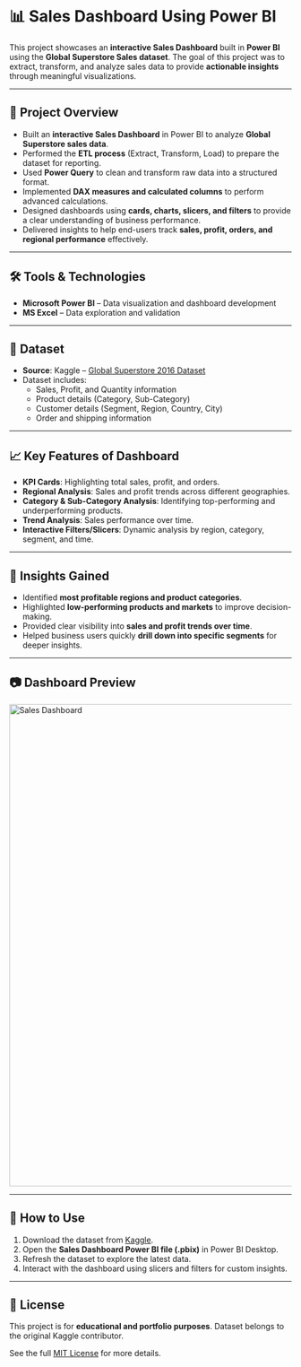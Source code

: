 # 📊 Sales Dashboard Using Power BI  

This project showcases an **interactive Sales Dashboard** built in **Power BI** using the **Global Superstore Sales dataset**. The goal of this project was to extract, transform, and analyze sales data to provide **actionable insights** through meaningful visualizations.  

---

## 🚀 Project Overview  

- Built an **interactive Sales Dashboard** in Power BI to analyze **Global Superstore sales data**.  
- Performed the **ETL process** (Extract, Transform, Load) to prepare the dataset for reporting.  
- Used **Power Query** to clean and transform raw data into a structured format.  
- Implemented **DAX measures and calculated columns** to perform advanced calculations.  
- Designed dashboards using **cards, charts, slicers, and filters** to provide a clear understanding of business performance.  
- Delivered insights to help end-users track **sales, profit, orders, and regional performance** effectively.  

---

## 🛠️ Tools & Technologies  

- **Microsoft Power BI** – Data visualization and dashboard development  
- **MS Excel** – Data exploration and validation  

---

## 📂 Dataset  

- **Source**: Kaggle – [Global Superstore 2016 Dataset](https://www.kaggle.com/datasets/tahir1413/global-superstore-2016)  
- Dataset includes:  
  - Sales, Profit, and Quantity information  
  - Product details (Category, Sub-Category)  
  - Customer details (Segment, Region, Country, City)  
  - Order and shipping information  

---

## 📈 Key Features of Dashboard  

- **KPI Cards**: Highlighting total sales, profit, and orders.  
- **Regional Analysis**: Sales and profit trends across different geographies.  
- **Category & Sub-Category Analysis**: Identifying top-performing and underperforming products.  
- **Trend Analysis**: Sales performance over time.  
- **Interactive Filters/Slicers**: Dynamic analysis by region, category, segment, and time.  

---

## 🔑 Insights Gained  

- Identified **most profitable regions and product categories**.  
- Highlighted **low-performing products and markets** to improve decision-making.  
- Provided clear visibility into **sales and profit trends over time**.  
- Helped business users quickly **drill down into specific segments** for deeper insights.  

---

## 📷 Dashboard Preview  

<img width="1545" height="860" alt="Sales Dashboard" src="https://github.com/user-attachments/assets/1a59578b-5ce2-4e0c-aa16-5a41d3074ae6" />


---

## 📌 How to Use  

1. Download the dataset from [Kaggle](https://www.kaggle.com/datasets/tahir1413/global-superstore-2016).  
2. Open the **Sales Dashboard Power BI file (.pbix)** in Power BI Desktop.  
3. Refresh the dataset to explore the latest data.  
4. Interact with the dashboard using slicers and filters for custom insights.  

---

## 📜 License  

This project is for **educational and portfolio purposes**. Dataset belongs to the original Kaggle contributor.  

See the full [MIT License](./LICENSE) for more details.
